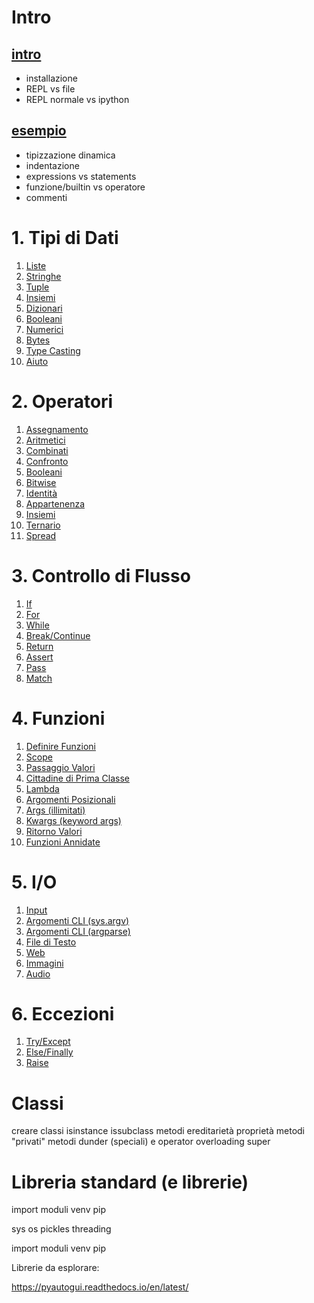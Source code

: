 # Intro

## [intro](o0_intro/installazione.md)

* installazione
* REPL vs file 
* REPL normale vs ipython

## [esempio](o0_intro/esempio.py)

* tipizzazione dinamica
* indentazione
* expressions vs statements 
* funzione/builtin vs operatore
* commenti

# 1. Tipi di Dati 

1. [Liste](o1_tipi_dati/o0_liste/README.md)
1. [Stringhe](o1_tipi_dati/o1_stringhe/README.md)
1. [Tuple](o1_tipi_dati/o2_tuple/README.md)
1. [Insiemi](o1_tipi_dati/o3_insiemi/README.md)
1. [Dizionari](o1_tipi_dati/o4_dizionari/README.md)
1. [Booleani](o1_tipi_dati/o5_booleani/README.md)
1. [Numerici](o1_tipi_dati/o6_numerici/README.md)
1. [Bytes](o1_tipi_dati/o7_bytes/README.md)
1. [Type Casting](o1_tipi_dati/o8_type_casting/README.md)
1. [Aiuto](o1_tipi_dati/o9_aiuto/README.md)


# 2. Operatori


1. [Assegnamento](o2_operatori/0_assegnamento/README.md)
1. [Aritmetici](o2_operatori/1_aritmetici/README.md)
1. [Combinati](o2_operatori/2_combinati/README.md)
1. [Confronto](o2_operatori/3_confronto/README.md)
1. [Booleani](o2_operatori/4_booleani/README.md)
1. [Bitwise](o2_operatori/5_bitwise/README.md)
1. [Identità](o2_operatori/6_identity/README.md)
1. [Appartenenza](o2_operatori/7_membership/README.md)
1. [Insiemi](o2_operatori/8_insiemi/README.md)
1. [Ternario](o2_operatori/9_ternario/README.md)
1. [Spread](o2_operatori/10_spread/README.md)


# 3. Controllo di Flusso

1. [If](./o3_controllo_flusso/0_if/README.md)
1. [For](./o3_controllo_flusso/1_for/README.md)
1. [While](./o3_controllo_flusso/2_while/README.md)
1. [Break/Continue](./o3_controllo_flusso/3_break_continue/README.md)
1. [Return](./o3_controllo_flusso/4_return/README.md)
1. [Assert](./o3_controllo_flusso/5_assert/README.md)
1. [Pass](./o3_controllo_flusso/6_pass/README.md)
1. [Match](./o3_controllo_flusso/7_match/README.md)


# 4. Funzioni

1. [Definire Funzioni](./o4_funzioni/0_def/README.md)
1. [Scope](./o4_funzioni/1_scope/README.md)
1. [Passaggio Valori](./o4_funzioni/2_passaggi/README.md)
1. [Cittadine di Prima Classe](./o4_funzioni/3_first_class/README.md)
1. [Lambda](./o4_funzioni/4_lambda/README.md)
1. [Argomenti Posizionali](./o4_funzioni/5_posizionali/README.md)
1. [Args (illimitati)](./o4_funzioni/6_args/README.md)
1. [Kwargs (keyword args)](./o4_funzioni/7_kwargs/README.md)
1. [Ritorno Valori](./o4_funzioni/8_valori_ritorno/README.md)
1. [Funzioni Annidate](./o4_funzioni/9_annidate/README.md)

# 5. I/O

1. [Input](o5_io/o0_input.py)
1. [Argomenti CLI (sys.argv)](o5_io/o1_arg_cli.py)
1. [Argomenti CLI (argparse)](o5_io/o2_argparse_module.py)
1. [File di Testo](o5_io/o3_file_testo.py)
1. [Web](o5_io/o4_web.py)
1. [Immagini](o5_io/o5_immagini.py)
1. [Audio](o5_io/o6_audio.py)



# 6. Eccezioni

1. [Try/Except](./o6_eccezioni/0_try_except/README.md)
1. [Else/Finally](./o6_eccezioni/1_finally_else/README.md)
1. [Raise](./o6_eccezioni/2_raise/README.md)

# Classi 

creare classi
isinstance issubclass 
metodi
ereditarietà
proprietà
metodi "privati"
metodi dunder (speciali) e operator overloading
super


# Libreria standard (e librerie)

import
moduli
venv
pip

sys
os
pickles
threading 



import
moduli
venv
pip



Librerie da esplorare:

https://pyautogui.readthedocs.io/en/latest/




